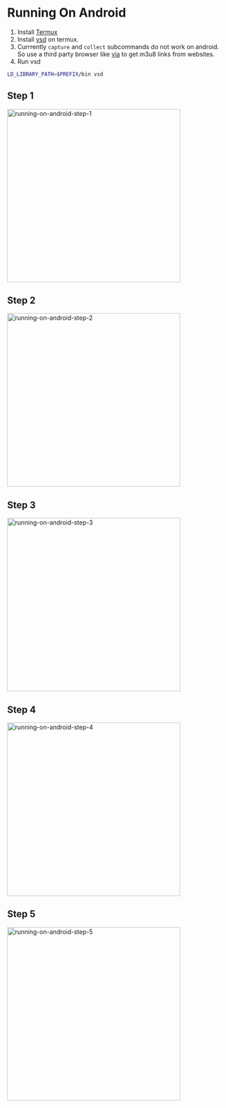 # Running On Android

1. Install [Termux](https://termux.com)
2. Install [vsd](https://github.com/clitic/vsd#on-termux-android-11) on termux.
3. Currrently `capture` and `collect` subcommands do not work on android. So use a third party browser like [via](https://play.google.com/store/apps/details?id=mark.via.gp) to get m3u8 links from websites.
4. Run vsd

```bash
LD_LIBRARY_PATH=$PREFIX/bin vsd
```

## Step 1

 <img src="https://raw.githubusercontent.com/clitic/vsd/main/images/running-on-android-step-1.jpg" alt="running-on-android-step-1" height="400">
 
## Step 2

 <img src="https://raw.githubusercontent.com/clitic/vsd/main/images/running-on-android-step-2.jpg" alt="running-on-android-step-2" height="400">

## Step 3

 <img src="https://raw.githubusercontent.com/clitic/vsd/main/images/running-on-android-step-3.jpg" alt="running-on-android-step-3" height="400">

## Step 4

 <img src="https://raw.githubusercontent.com/clitic/vsd/main/images/running-on-android-step-4.jpg" alt="running-on-android-step-4" height="400">

## Step 5

 <img src="https://raw.githubusercontent.com/clitic/vsd/main/images/running-on-android-step-5.jpg" alt="running-on-android-step-5" height="400">
